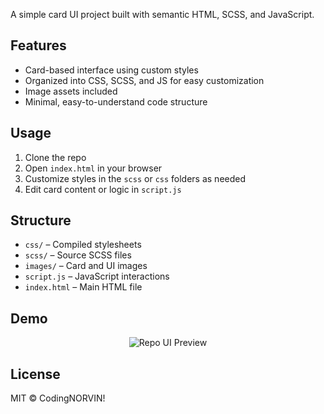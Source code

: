 
A simple card UI project built with semantic HTML, SCSS, and JavaScript.

## Features

- Card-based interface using custom styles  
- Organized into CSS, SCSS, and JS for easy customization  
- Image assets included  
- Minimal, easy-to-understand code structure

## Usage

1. Clone the repo  
2. Open `index.html` in your browser  
3. Customize styles in the `scss` or `css` folders as needed  
4. Edit card content or logic in `script.js`  

## Structure

- `css/` – Compiled stylesheets  
- `scss/` – Source SCSS files  
- `images/` – Card and UI images  
- `script.js` – JavaScript interactions  
- `index.html` – Main HTML file

## Demo

<p align="center">
  <img src="https://github.com/user-attachments/assets/bdc7a1bd-d3a3-4794-b5c1-8f702d360555" alt="Repo UI Preview" />
</p>

## License

MIT © CodingNORVIN!

